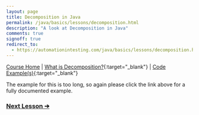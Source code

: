 ```yaml
---
layout: page
title: Decomposition in Java
permalink: /java/basics/lessons/decomposition.html
description: "A look at Decomposition in Java"
comments: true
signoff: true
redirect_to:
  - https://automationintesting.com/java/basics/lessons/decomposition.html
---
```

[Course Home](../../course) \| [What is Decomposition?](/programming/lessons/decomposition){:target="_blank"} \| [Code Example(s)](https://github.com/FriendlyTester/Free-Java-Basics-Course/blob/master/src/test/java/javalessons/M_Decomposition.java){:target="_blank"}

The example for this is too long, so again please click the link above for a fully documented example.

### [Next Lesson &#10132;](../lessons/codecomments)